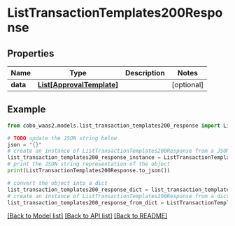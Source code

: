# ListTransactionTemplates200Response


## Properties

Name | Type | Description | Notes
------------ | ------------- | ------------- | -------------
**data** | [**List[ApprovalTemplate]**](ApprovalTemplate.md) |  | [optional] 

## Example

```python
from cobo_waas2.models.list_transaction_templates200_response import ListTransactionTemplates200Response

# TODO update the JSON string below
json = "{}"
# create an instance of ListTransactionTemplates200Response from a JSON string
list_transaction_templates200_response_instance = ListTransactionTemplates200Response.from_json(json)
# print the JSON string representation of the object
print(ListTransactionTemplates200Response.to_json())

# convert the object into a dict
list_transaction_templates200_response_dict = list_transaction_templates200_response_instance.to_dict()
# create an instance of ListTransactionTemplates200Response from a dict
list_transaction_templates200_response_from_dict = ListTransactionTemplates200Response.from_dict(list_transaction_templates200_response_dict)
```
[[Back to Model list]](../README.md#documentation-for-models) [[Back to API list]](../README.md#documentation-for-api-endpoints) [[Back to README]](../README.md)


